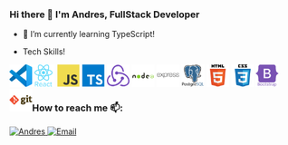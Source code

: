 ### Hi there 👋 I'm Andres, FullStack Developer


- 🌱 I’m currently learning TypeScript!


- Tech Skills!
<p align="left"> 
  <img src="https://raw.githubusercontent.com/devicons/devicon/master/icons/react/react-original-wordmark.svg" alt="react" width="40" height="40"/>
  <img src="https://raw.githubusercontent.com/devicons/devicon/master/icons/javascript/javascript-original.svg" alt="javascript" width="40" height="40"/>  
  <img src="https://raw.githubusercontent.com/devicons/devicon/master/icons/typescript/typescript-original.svg" alt="typescript" width="40" height="40"/>
  <img src="https://raw.githubusercontent.com/devicons/devicon/master/icons/redux/redux-original.svg" alt="redux" width="40" height="40"/>  
  <img src="https://raw.githubusercontent.com/devicons/devicon/master/icons/nodejs/nodejs-original-wordmark.svg" alt="nodejs" width="40" height="40"/>
  <img src="https://raw.githubusercontent.com/devicons/devicon/master/icons/express/express-original-wordmark.svg" alt="express" width="40" height="40"/>
  <img src="https://raw.githubusercontent.com/devicons/devicon/master/icons/postgresql/postgresql-original-wordmark.svg" alt="postgresql" width="40"
  <img src="https://www.google.com/imgres?imgurl=https%3A%2F%2Fcdn.dribbble.com%2Fusers%2F808903%2Fscreenshots%2F3831862%2Fdribbble_szablon__1_1.png&imgrefurl=https%3A%2F%2Fdribbble.com%2Fshots%2F3831862-Nest-JS-The-official-logo&tbnid=S5OMX9cgnRKM_M&vet=12ahUKEwj09ffYy_D2AhVsSLgEHatVBtcQMygCegUIARC6AQ..i&docid=JL8ovrl6O96PpM&w=800&h=600&q=logo%20nest%20js&hl=es-419&ved=2ahUKEwj09ffYy_D2AhVsSLgEHatVBtcQMygCegUIARC6AQ" alt="postgresql" width="40"     
  height="40"/>
  <img src="https://raw.githubusercontent.com/devicons/devicon/master/icons/html5/html5-original-wordmark.svg" alt="html5" width="40" height="40"/>
  <img src="https://raw.githubusercontent.com/devicons/devicon/master/icons/css3/css3-original-wordmark.svg" alt="css3" width="40" height="40"/>  
  <img src="https://raw.githubusercontent.com/devicons/devicon/master/icons/bootstrap/bootstrap-plain-wordmark.svg" alt="bootstrap" width="40" height="40"/>
  <img align="left" alt="Visual Studio Code" width="40" height="40" src="https://raw.githubusercontent.com/github/explore/80688e429a7d4ef2fca1e82350fe8e3517d3494d/topics/visual-studio-code/visual-studio-code.png" />  
  <img align="left" alt="Git" width="40" height="40" src="https://raw.githubusercontent.com/github/explore/80688e429a7d4ef2fca1e82350fe8e3517d3494d/topics/git/git.png" />
</p
  
******
  
### How to reach me 📫:
   <p>
      <a href="https://www.linkedin.com/in/andres-e-olarte/">
         <img src="https://www.vectorlogo.zone/logos/linkedin/linkedin-icon.svg" alt="Andres" height="40" width="40">
      </a> 
 <a align='right' href="mailto:andresoalrte31@gmail.com">
         <img alt="Email" src="https://www.vectorlogo.zone/logos/gmail/gmail-icon.svg" height="40" width="40"/>
      </a>  
   </p>
